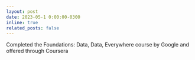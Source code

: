 ```yaml
---
layout: post
date: 2023-05-1 0:00:00-0300
inline: true
related_posts: false
---
```


Completed the Foundations: Data, Data, Everywhere course by Google and offered through Coursera